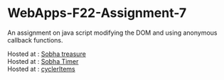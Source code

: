 # WebApps-F22-Assignment-7
An assignment on java script modifying the DOM and using anonymous callback functions.


Hosted at : [Sobha treasure](https://44-563-web-apps-f22.github.io/44563-webapps-assignment-7-SR-Pittu/treasure.html)<br>
Hosted at : [Sobha Timer](https://44-563-web-apps-f22.github.io/44563-webapps-assignment-7-SR-Pittu/reaction.html)<br>
Hosted at : [cyclerItems](https://44-563-web-apps-f22.github.io/44563-webapps-assignment-7-SR-Pittu/cyler.html)<br>
